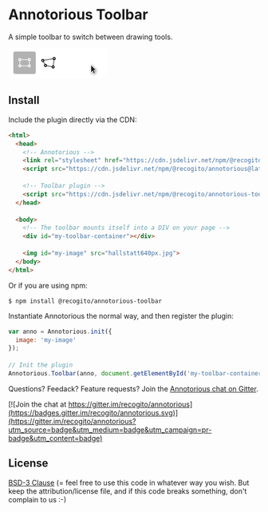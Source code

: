 # Annotorious Toolbar

A simple toolbar to switch between drawing tools.

![Example screen capture](screencap.gif)

## Install

Include the plugin directly via the CDN:

```html
<html>
  <head>
    <!-- Annotorious -->
    <link rel="stylesheet" href="https://cdn.jsdelivr.net/npm/@recogito/annotorious@latest/dist/annotorious.min.css">
    <script src="https://cdn.jsdelivr.net/npm/@recogito/annotorious@latest/dist/annotorious.min.js"></script>

    <!-- Toolbar plugin -->
    <script src="https://cdn.jsdelivr.net/npm/@recogito/annotorious-toolbar@latest/dist/annotorious-toolbar.min.js"></script>
  </head>

  <body>
    <!-- The toolbar mounts itself into a DIV on your page -->
    <div id="my-toolbar-container"></div>

    <img id="my-image" src="hallstatt640px.jpg">
  </body>
</html>
```

Or if you are using npm:

``` 
$ npm install @recogito/annotorious-toolbar
```

Instantiate Annotorious the normal way, and then register the plugin:

```js
var anno = Annotorious.init({
  image: 'my-image'
});

// Init the plugin
Annotorious.Toolbar(anno, document.getElementById('my-toolbar-container'));
```

Questions? Feedack? Feature requests? Join the [Annotorious chat on Gitter](https://gitter.im/recogito/annotorious).

[![Join the chat at https://gitter.im/recogito/annotorious](https://badges.gitter.im/recogito/annotorious.svg)](https://gitter.im/recogito/annotorious?utm_source=badge&utm_medium=badge&utm_campaign=pr-badge&utm_content=badge)

## License

[BSD-3 Clause](https://github.com/recogito/recogito-client-plugins/blob/main/packages/annotorious-tilted-box/LICENSE) (= feel 
free to use this code in whatever way you wish. But keep the attribution/license file, 
and if this code breaks something, don't complain to us :-)
